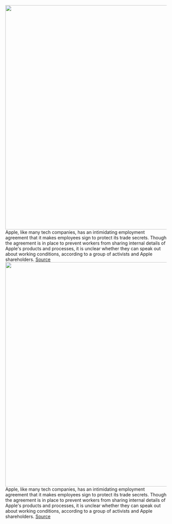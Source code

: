 <img src='https://cdn.vox-cdn.com/thumbor/fI2-Pa-xK-UGPxM51DrL8JaB5xA=/0x0:2040x1360/1200x800/filters:focal(857x517:1183x843)/cdn.vox-cdn.com/uploads/chorus_image/image/69830233/acastro_170731_1777_0001_v2.0.jpg' width='700px' /><br/>
Apple, like many tech companies, has an intimidating employment agreement that it makes employees sign to protect its trade secrets. Though the agreement is in place to prevent workers from sharing internal details of Apple's products and processes, it is unclear whether they can speak out about working conditions, according to a group of activists and Apple shareholders.
<a href='https://www.theverge.com/2021/9/8/22661536/apple-shareholder-resolution-change-nda-harassment-discrimination'> Source <a/><img src='https://cdn.vox-cdn.com/thumbor/fI2-Pa-xK-UGPxM51DrL8JaB5xA=/0x0:2040x1360/1200x800/filters:focal(857x517:1183x843)/cdn.vox-cdn.com/uploads/chorus_image/image/69830233/acastro_170731_1777_0001_v2.0.jpg' width='700px' /><br/>
Apple, like many tech companies, has an intimidating employment agreement that it makes employees sign to protect its trade secrets. Though the agreement is in place to prevent workers from sharing internal details of Apple's products and processes, it is unclear whether they can speak out about working conditions, according to a group of activists and Apple shareholders.
<a href='https://www.theverge.com/2021/9/8/22661536/apple-shareholder-resolution-change-nda-harassment-discrimination'> Source <a/>